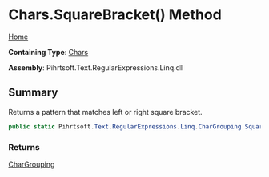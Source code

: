 # Chars\.SquareBracket\(\) Method

[Home](../../../../../../README.md)

**Containing Type**: [Chars](../README.md)

**Assembly**: Pihrtsoft\.Text\.RegularExpressions\.Linq\.dll

## Summary

Returns a pattern that matches left or right square bracket\.

```csharp
public static Pihrtsoft.Text.RegularExpressions.Linq.CharGrouping SquareBracket()
```

### Returns

[CharGrouping](../../CharGrouping/README.md)

